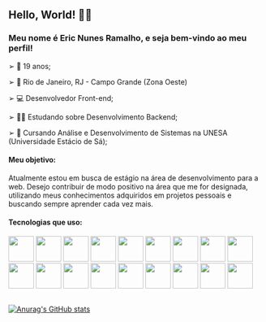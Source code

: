 ## Hello, World! 💎✨
### Meu nome é Eric Nunes Ramalho, e seja bem-vindo ao meu perfil!

➢ 🍷 19 anos;

➢ 📍 Rio de Janeiro, RJ - Campo Grande (Zona Oeste)

➢ 💻 Desenvolvedor Front-end;

➢ 👨‍💻 Estudando sobre Desenvolvimento Backend;

➢ 📘 Cursando Análise e Desenvolvimento de Sistemas na UNESA (Universidade Estácio de Sá);

#### Meu objetivo:
Atualmente estou em busca de estágio na área de desenvolvimento para a web. Desejo contribuir de modo positivo na área que me for designada, utilizando meus conhecimentos adquiridos em projetos pessoais e buscando sempre aprender cada vez mais.

#### Tecnologias que uso:
<div>
  <img src="https://cdn.jsdelivr.net/gh/devicons/devicon/icons/html5/html5-plain.svg" width = "50" height = "50"/>
  <img src="https://cdn.jsdelivr.net/gh/devicons/devicon/icons/css3/css3-plain.svg" width = "50" height = "50"/>
  <img src="https://cdn.jsdelivr.net/gh/devicons/devicon/icons/javascript/javascript-plain.svg" width = "50" height = "50"/>
   <img src="https://cdn.jsdelivr.net/gh/devicons/devicon/icons/react/react-original.svg" width = "50" height = "50"/>
   <img src="https://cdn.jsdelivr.net/gh/devicons/devicon/icons/sass/sass-original.svg" width = "50" height = "50"/>
  <img src="https://cdn.jsdelivr.net/gh/devicons/devicon/icons/jquery/jquery-plain.svg" width = "50" height = "50"/>
  <img src="https://cdn.jsdelivr.net/gh/devicons/devicon/icons/bootstrap/bootstrap-plain.svg" width = "50" height = "50"/>
  <img src="https://cdn.jsdelivr.net/gh/devicons/devicon/icons/tailwindcss/tailwindcss-plain.svg" width = "50" height = "50"/>
  <img src="https://cdn.jsdelivr.net/gh/devicons/devicon/icons/nodejs/nodejs-plain.svg" width = "50" height = "50"/>
  <img src="https://cdn.jsdelivr.net/gh/devicons/devicon/icons/sqlite/sqlite-plain.svg" width = "50" height = "50"/>
  <img src="https://cdn.jsdelivr.net/gh/devicons/devicon/icons/php/php-plain.svg" width = "50" height = "50"/>
  <img src="https://cdn.jsdelivr.net/gh/devicons/devicon/icons/python/python-original.svg" width = "50" height = "50"/>
  <img src="https://cdn.jsdelivr.net/gh/devicons/devicon/icons/django/django-plain.svg" width = "50" height = "50"/>
  <img src="https://cdn.jsdelivr.net/gh/devicons/devicon/icons/mysql/mysql-plain.svg" width = "50" height = "50"/>
  <img src="https://cdn.jsdelivr.net/gh/devicons/devicon/icons/postgresql/postgresql-plain.svg" width = "50" height = "50"/>
  <img src="https://cdn.jsdelivr.net/gh/devicons/devicon/icons/git/git-plain.svg" width = "50" height = "50"/>
  <img src="https://cdn.jsdelivr.net/gh/devicons/devicon/icons/github/github-original.svg" width = "50" height = "50"/>
  <img src="https://cdn.jsdelivr.net/gh/devicons/devicon/icons/figma/figma-original.svg" width = "50" height = "50"/>
</div>

##
[![Anurag's GitHub stats](https://github-readme-stats.vercel.app/api?username=ericnunes0&theme=radical)](https://github.com/anuraghazra/github-readme-stats)
